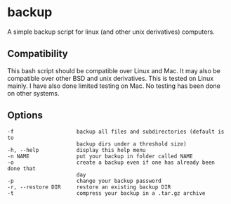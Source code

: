 backup
======

A simple backup script for linux (and other unix derivatives) computers.

Compatibility
-------------
This bash script should be compatible over Linux and Mac. It may also
be compatible over other BSD and unix derivatives. This is tested on
Linux mainly. I have also done limited testing on Mac. No testing has
been done on other systems.

Options
-------

```
-f                    backup all files and subdirectories (default is to
                      backup dirs under a threshold size)
-h, --help            display this help menu
-n NAME               put your backup in folder called NAME
-o                    create a backup even if one has already been done that
                      day
-p                    change your backup password
-r, --restore DIR     restore an existing backup DIR
-t                    compress your backup in a .tar.gz archive
```
